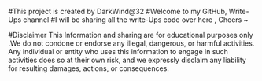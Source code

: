#This project is created by DarkWind@32 
#Welcome to my GitHub, Write-Ups channel
#I will be sharing all the write-Ups code over here , Cheers ~ 



#Disclaimer 
This Information and sharing are for educational purposes only .We do not condone or endorse any illegal, dangerous, or harmful activities. Any individual or entity who uses this information to engage in such activities does so at their own risk, and we expressly disclaim any liability for resulting damages, actions, or consequences. 